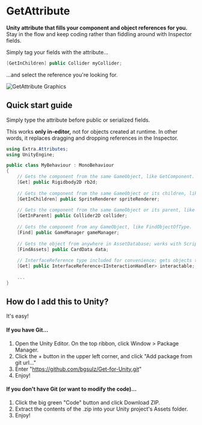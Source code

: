 # GetAttribute
**Unity attribute that fills your component and object references for you.**
Stay in the flow and keep coding rather than fiddling around with Inspector fields.

Simply tag your fields with the attribute...

```c#
[GetInChildren] public Collider myCollider;
```

...and select the reference you're looking for.

![GetAttribute Graphics](https://user-images.githubusercontent.com/38191432/127414944-9ce09f7d-3aa0-4d1f-adca-2ee5062d92ae.png)

## Quick start guide
Simply type the attribute before public or serialized fields.

This works **only in-editor,** not for objects created at runtime. In other words, it replaces dragging and dropping references in the Inspector.

```c#
using Extra.Attributes;
using UnityEngine;

public class MyBehaviour : MonoBehaviour
{
    // Gets the component from the same GameObject, like GetComponent.
    [Get] public Rigidbody2D rb2d;
    
    // Gets the component from the same GameObject or its children, like GetComponentInChildren.
    [GetInChildren] public SpriteRenderer spriteRenderer;
    
    // Gets the component from the same GameObject or its parent, like GetComponentInParent.
    [GetInParent] public Collider2D collider;
    
    // Gets the component from any GameObject, like FindObjectOfType.
    [Find] public GameManager gameManager;
    
    // Gets the object from anywhere in AssetDatabase; works with ScriptableObjects.
    [FindAssets] public CardData data;
    
    // InterfaceReference type included for convenience; gets objects that implement this interface.
    [Get] public InterfaceReference<IInteractionHandler> interactable;
    
    ...
}
```

## How do I add this to Unity?
It's easy!

#### If you have Git...
1. Open the Unity Editor. On the top ribbon, click Window > Package Manager.
2. Click the + button in the upper left corner, and click "Add package from git url..."
3. Enter "https://github.com/bgsulz/Get-for-Unity.git"
4. Enjoy!

#### If you don't have Git (or want to modify the code)...
1. Click the big green "Code" button and click Download ZIP.
2. Extract the contents of the .zip into your Unity project's Assets folder.
3. Enjoy!
